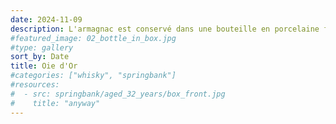 ```yaml
---
date: 2024-11-09
description: L'armagnac est conservé dans une bouteille en porcelaine fabriquée par Limoges Castel. La bouteille est plaquée en or 22 carats, limitée à 6.000 exemplaires pour 1987.
#featured_image: 02_bottle_in_box.jpg
#type: gallery
sort_by: Date
title: Oie d'Or
#categories: ["whisky", "springbank"]
#resources:
#  - src: springbank/aged_32_years/box_front.jpg
#    title: "anyway"
---
```

